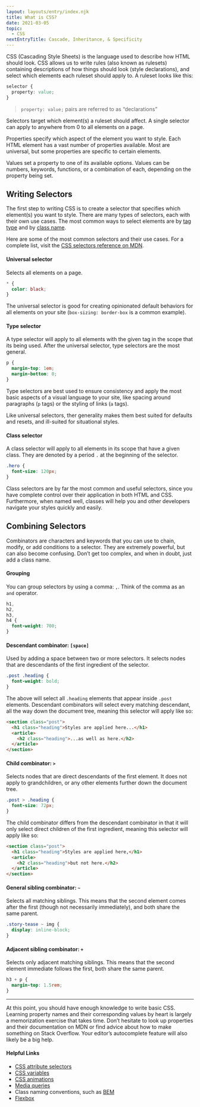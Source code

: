 ```yaml
---
layout: layouts/entry/index.njk
title: What is CSS?
date: 2021-03-05
topic:
  - CSS
nextEntryTitle: Cascade, Inheritance, & Specificity
---
```


CSS (Cascading Style Sheets) is the language used to describe how HTML should look. CSS allows us to write rules (also known as rulesets) containing descriptions of how things should look (style declarations), and select which elements each ruleset should apply to. A ruleset looks like this:

```css
selector {
  property: value;
}
```

> `property: value;` pairs are referred to as “declarations”

Selectors target which element(s) a ruleset should affect. A single selector can apply to anywhere from 0 to all elements on a page.

Properties specify which aspect of the element you want to style. Each HTML element has a vast number of properties available. Most are universal, but some properties are specific to certain elements.

Values set a property to one of its available options. Values can be numbers, keywords, functions, or a combination of each, depending on the property being set.

## Writing Selectors

The first step to writing CSS is to create a selector that specifies which element(s) you want to style. There are many types of selectors, each with their own use cases. The most common ways to select elements are by <a href="#type-selector">tag type</a> and by <a href="#class-selector">class name</a>.

Here are some of the most common selectors and their use cases. For a complete list, visit the [CSS selectors reference on MDN](https://developer.mozilla.org/en-US/docs/Web/CSS/CSS_Selectors).

#### Universal selector

Selects all elements on a page.

```css
* {
  color: black;
}
```

The universal selector is good for creating opinionated default behaviors for all elements on your site (`box-sizing: border-box` is a common example).

#### Type selector

A type selector will apply to all elements with the given tag in the scope that its being used. After the universal selector, type selectors are the most general.

```css
p {
  margin-top: 1em;
  margin-bottom: 0;
}
```

Type selectors are best used to ensure consistency and apply the most basic aspects of a visual language to your site, like spacing around paragraphs (`p` tags) or the styling of links (`a` tags).

Like universal selectors, ther generality makes them best suited for defaults and resets, and ill-suited for situational styles.

#### Class selector

A class selector will apply to all elements in its scope that have a given class. They are denoted by a period `.` at the beginning of the selector.

```css
.hero {
  font-size: 120px;
}
```

Class selectors are by far the most common and useful selectors, since you have complete control over their application in both HTML and CSS. Furthermore, when named well, classes will help you and other developers navigate your styles quickly and easily.

## Combining Selectors

Combinators are characters and keywords that you can use to chain, modify, or add conditions to a selector. They are extremely powerful, but can also become confusing. Don’t get too complex, and when in doubt, just add a class name.

#### Grouping

You can group selectors by using a comma: `,`. Think of the comma as an `and` operator.

```css
h1,
h2,
h3,
h4 {
  font-weight: 700;
}
```

#### Descendant combinator: `[space]`

Used by adding a space between two or more selectors. It selects nodes that are descendants of the first ingredient of the selector.

```css
.post .heading {
  font-weight: bold;
}
```

The above will select all `.heading` elements that appear inside `.post` elements. Descendant combinators will select every matching descendant, all the way down the document tree, meaning this selector will apply like so:

```html
<section class="post">
  <h1 class="heading">Styles are applied here...</h1>
  <article>
    <h2 class="heading">...as well as here.</h2>
  </article>
</section>
```

#### Child combinator: `>`

Selects nodes that are direct descendants of the first element. It does not apply to grandchildren, or any other elements further down the document tree.

```css
.post > .heading {
  font-size: 72px;
}
```

The child combinator differs from the descendant combinator in that it will only select direct children of the first ingredient, meaning this selector will apply like so:

```html
<section class="post">
  <h1 class="heading">Styles are applied here,</h1>
  <article>
    <h2 class="heading">but not here.</h2>
  </article>
</section>
```

#### General sibling combinator: `~`

Selects all matching siblings. This means that the second element comes after the first (though not necessarily immediately), and both share the same parent.

```css
.story-tease ~ img {
  display: inline-block;
}
```

#### Adjacent sibling combinator: `+`

Selects only adjacent matching siblings. This means that the second element immediate follows the first, both share the same parent.

```css
h3 + p {
  margin-top: 1.5rem;
}
```

---

At this point, you should have enough knowledge to write basic CSS. Learning property names and their corresponding values by heart is largely a memorization exercise that takes time. Don’t hesitate to look up properties and their documentation on MDN or find advice about how to make something on Stack Overflow. Your editor’s autocomplete feature will also likely be a big help.

#### Helpful Links

- [CSS attribute selectors](https://developer.mozilla.org/en-US/docs/Web/CSS/Attribute_selectors)
- [CSS variables](<https://developer.mozilla.org/en-US/docs/Web/CSS/var()>)
- [CSS animations](https://developer.mozilla.org/en-US/docs/Web/CSS/CSS_Animations/Using_CSS_animations)
- [Media queries](https://developer.mozilla.org/en-US/docs/Web/CSS/Media_Queries/Using_media_queries)
- Class naming conventions, such as [BEM](http://getbem.com/naming/)
- [Flexbox](https://developer.mozilla.org/en-US/docs/Web/CSS/CSS_Flexible_Box_Layout/Basic_Concepts_of_Flexbox)
